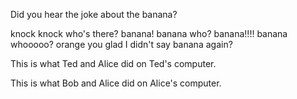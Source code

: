 
Did you hear the joke about the banana?

knock knock
who's there?
banana!
banana who?
banana!!!!
banana whooooo?
orange you glad I didn't say banana again?

This is what Ted and Alice did on Ted's computer.

This is what Bob and Alice did on Alice's computer.
